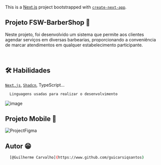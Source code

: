 This is a [Next.js](https://nextjs.org/) project bootstrapped with [`create-next-app`](https://github.com/vercel/next.js/tree/canary/packages/create-next-app).


## Projeto FSW-BarberShop 🚀

Neste projeto, foi desenvolvido um sistema que permite aos clientes agendar serviços em diversas barbearias, proporcionando a conveniência de marcar atendimentos em qualquer estabelecimento participante.

<br/>

## 🛠 Habilidades
[`Next.js`](https://nextjs.org/), [`Shadcn`](https://ui.shadcn.com/), TypeScript...

```bash
  Linguagens usadas para realizar o desenvolvimento
```

![image](https://github.com/guicarsiqsantos/FSW-BarberShop/assets/70959791/de063951-f9af-46b2-93b5-5f957296cb30)

## Projeto Mobile 📲

![ProjectFigma](https://github.com/guicarsiqsantos/FSW-BarberShop/assets/70959791/e9bed5ab-d01a-4c41-bf98-cd0720dc5475)



## Autor 😁

```bash
  [@Guilherme Carvalho](https://www.github.com/guicarsiqsantos)
```

